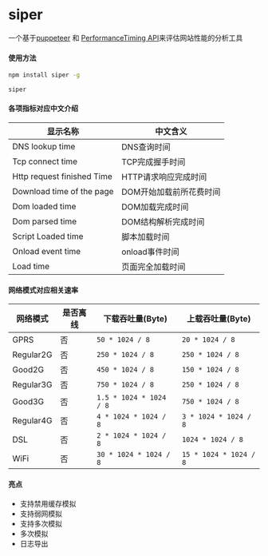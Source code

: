 # siper

一个基于[puppeteer](https://github.com/GoogleChrome/puppeteer) 和 [PerformanceTiming API](https://developer.mozilla.org/en-US/docs/Web/API/PerformanceTiming)来评估网站性能的分析工具

#### 使用方法

```bash
npm install siper -g

siper
```

#### 各项指标对应中文介绍

|显示名称|中文含义|
|---|----|
|DNS lookup time|DNS查询时间|
|Tcp connect time|TCP完成握手时间|
|Http request finished Time|HTTP请求响应完成时间|
|Download time of the page|DOM开始加载前所花费时间|
|Dom loaded time|DOM加载完成时间|
|Dom parsed time|DOM结构解析完成时间|
|Script Loaded time|脚本加载时间|
|Onload event time|onload事件时间|
|Load time|页面完全加载时间|

#### 网络模式对应相关速率

|网络模式|是否离线|下载吞吐量(Byte)|上载吞吐量(Byte)|
|---|----|----|----|
|GPRS|否| `50 * 1024 / 8` | `20 * 1024 / 8` |
|Regular2G|否| `250 * 1024 / 8` | `250 * 1024 / 8` |
|Good2G|否| `450 * 1024 / 8` | `150 * 1024 / 8` |
|Regular3G|否| `750 * 1024 / 8` | `250 * 1024 / 8` |
|Good3G|否| `1.5 * 1024 * 1024 / 8` | `750 * 1024 / 8` |
|Regular4G|否| `4 * 1024 * 1024 / 8` | `3 * 1024 * 1024 / 8` |
|DSL|否| `2 * 1024 * 1024 / 8` | `1024 * 1024 / 8` |
|WiFi|否| `30 * 1024 * 1024 / 8` | `15 * 1024 * 1024 / 8` |


#### 亮点

- 支持禁用缓存模拟
- 支持弱网模拟
- 支持多次模拟
- 多次模拟
- 日志导出
